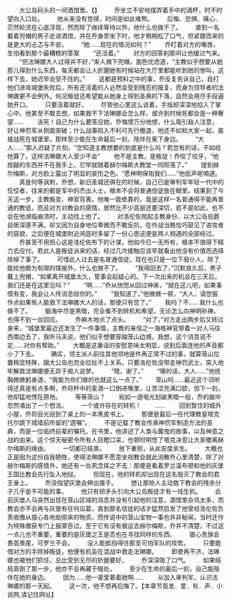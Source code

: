 　　大公岛码头的一间酒馆里。【】
　　乔坐立不安地摆弄着手中的酒杯，时不时望向入口处。
　　他从来没有觉得，时间是如此难熬。
　　后悔、恐惧、痛心、茫然轮流在心底浮现，然而除了继续等待以外，他什么也做不了。
　　直到一名戴着兜帽的男子走进酒馆，并在乔身旁坐下时，他才稍稍松了口气，但紧跟而来的是更大的忐忑与不安。
　　“她……现在的情况如何？”
　　乔盯着对方的嘴唇，生怕看到那个最糟糕的答案
　　“还活着。”
　　对方的回答刹那间让他缓过气来。
　　“但法琳娜大人过得并不好，”来人摘下兜帽，面色忧虑道，“主教似乎想要从她那儿得到什么东西，每天都会让人折磨她有时候站在大厅里都能听到她的惨叫，这样下去，她迟早会受不住的。”
　　这都是预料之中的事，乔反复告诉自己，自打他们进攻城堡失败后，所有还活着的人必然会受到残忍的报复，而身为领导者的法琳娜更不会例外。何况叛徒还希望能从她身上得到圣典的下落，自然会用尽手段逼她开口。
　　只要活着就好。
　　尽管他心里这么说着，手指却深深地掐入了掌心中。他甚至不敢去想，如果救不下法琳娜会怎么样，或许到时候死都会是一种奢望……
　　该死！自己为什么要答应她，乔悔恨万分地想，什么吸引敌人注意，好让神罚军从侧面突破；什么战事陷入不利可先行撤退，他还不如和大家一起，直接战死在城堡里，那样至少能在生命最后一刻，陪伴在冕下身边。
　　“大人……”那人迟疑了片刻，“您知道主教想要的到底是什么吗？若您有的话，不如给他算了。这样法琳娜大人至少不会”
　　他不是主教，是叛徒！乔咬了咬牙，“他觊觎的东西并不在我手上，它早就随着赫尔梅斯大教堂一同陨落了。”
　　提到赫尔梅斯，对方脸上露出了明显的哀伤之色。“愿神明保佑我们……”他低声呢喃道。
　　真是何等讽刺，乔想，新旧圣城还俱在的时候，自己已是审判军年轻一代中的佼佼者，往来的都是军中的杰出人士，根本不会将普通信徒放在眼里。结果到了今天这一步，主教叛变、神官背离，他唯一能依靠的，竟是这样一名普通得不能再普通的教徒。而且对方对教会的感情，居然比不少高层还要深切，若不是如此，也不会在他濒临崩溃时，主动找上他了。
　　对洛伦佐抛起主教身份、以大公岛伯爵自居深感不满，却又因为自身地位卑微而不敢反抗，在作战当晚恰巧窥见了进攻者的容貌，之后便在城堡附近闲逛时多留了一份心思这便是两人相遇的全部经过。
　　乔甚至不用担心这是洛伦佐布下的计谋，他如今已一无所有，根本不值得下精力去应付。若此人是叛徒派来的话，经过几次接触应该早就看出他没有价值而选择除掉了事了。
　　可惜此人过去是名普通信徒，现在也只是一位下层仆人，除了能给他极为有限的情报外，什么也做不了。
　　“我得回去了，”沉默良久后，男子戴上兜帽，“如果离开城堡太久，管事会起疑心的。下一次出来的机会在三天后，我们还是在这里见吗？”
　　“啊……”乔从恍惚从回过神来，“就在这儿吧，如果事情有变，我会让人传消息给你的。”
　　“我知道了，”他微微一顿，“大人，请您振作点如果有人能救下法琳娜大人的话，那便只有您了。”
　　我吗？不……我什么也做不了。
　　脑海中尽是黑暗，完全看不到转机和希望。无论怎么向神明祈祷，也得不到一丝回应。
　　乔麻木地点了点头。
　　“对了，”对方走出两步后又转过身来，“城堡里最近还发生了一件事情，主教的亲信之一海格神官带着一对人马往西南边去了，我听马夫说，他们似乎想要穿越笼山边境。我想，这个消息说不定……对你有帮助。”
　　大概是这番话的安慰意味太明显，说到后面连他的声音都小了下去。
　　确实，领主派人前往其他领地是件再正常不过的事，就算笼山位置稍显特殊，跟大公岛也完全拉扯不上关系。只要洛伦佐没带走神罚武士，突入地牢解救法琳娜便无异于痴人说梦。
　　“嗯，谢了。”
　　“哪的话，大人……”他抚胸微微躬身道，“我能为你们做的也就这么一点了。”
　　笼山吗……最近这个词听得还真是有点多啊，乔将杯中的麦酒一口倒进嘴里，让苦涩充满口腔，但下一刻，他却猛地愣在原地。
　　等等笼山？
　　宛如一道电光划破黑暗一般，乔的脑中忽然涌出了一个想法。
　　一个或许存在的转机！
　　……
　　回到暂住的城外小屋，乔将目光投到了桌上的一本黑皮书上。
　　那便是最后一任代理教皇塔克托尔跳下城墙前所留的“遗嘱”。
　　不是记载了教会传承神罚军制造方法的圣典，而是一位临终前辈的嘱托。在书里，他讲述了人类与魔鬼的故事，以及神意之战的由来。这个惊天秘密令所有人目瞪口呆，也顿时明悟了塔克决意让大家撤离赫尔梅斯的缘由。
　　一切都已结束。
　　放下重担，从此安度余生。
　　大概也正是因为这份自我牺牲，使得法琳娜不愿意坐视教会就此消散乔心里清楚，除了对赫尔梅斯的感情外，她还有一丝夙念挥之不去：那便是看着罗兰温布顿和他的灰堡王国比教会先行坠入地狱。
　　但现在，他的转机却出现在这名毁灭了教会的君王身上。
　　乔没指望灰堡会伸出援手。
　　想让那些人主动救下教会的残余分子几乎是不可能的事。
　　他只有把矛头引向大公岛叛徒才有一线生机。
　　此前灰堡人马突然出现在笼山区域的消息并没有引起他的注意，酒馆里杂讯太多，而教会亦不会再与灰堡有任何瓜葛，直到那名信徒的话才猛然启发了他曾经洛伦佐负责收缴从狼心各地劫掠来的物资，而传说中的笼山宝物一事也并非秘闻，当时还作为特殊缴获专门上报禀告过。至于它有没有被运去赫尔梅斯，乔并不清楚，不过这一点儿也不重要，重要的是灰堡之王是否也在寻找同样的东西。
　　狼心贵族会畏首畏尾，可罗兰不会。
　　没人能抵挡得住那支可怕军队的攻势。
　　只要能借对方的手除掉叛徒，他便有机会在混战中救走法琳娜。
　　即使再不济，法琳娜也被他们抓住，总比受到无尽的折磨要好。
　　乔深深吸了口气。
　　如果结局真倒了那一步，他亦不会再藏于暗处。
　　至少在生命的最后一刻，自己能陪伴在她的身边。
　　因为……他一直爱慕着她啊……
　　从加入审判军，认识法琳娜的那一天起。
　　这一次，他不想再后悔了。【本章节首发．爱．有．声．小说网,请记住网址】